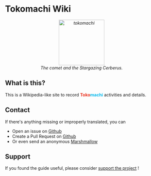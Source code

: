 # Tokomachi Wiki

<p style="text-align:center; font-style:italic">
    <img src="/cover.png" width="150rem" height="150rem" alt="tokomachi">
    <br>
    The comet and the Stargazing Cerberus.
</p>

## What is this?

This is a Wikipedia-like site to record <span style="color:#e93320; font-weight:bold;">Toko</span><span style="color:#00b8ed; font-weight:bold;">machi</span> activities and details.

## Contact

If there's anything missing or improperly translated, you can
- Open an issue on [Github](https://github.com/aozaki-kuro/suisei-toko-history/issues/new)
- Create a Pull Request on [Github](https://github.com/aozaki-kuro/suisei-toko-history)
- Or even send an anonymous [Marshmallow](https://marshmallow-qa.com/aozaki__)

## Support

If you found the guide useful, please consider [support the project](https://ko-fi.com/F1F46CGFC) !

